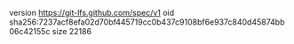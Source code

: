 version https://git-lfs.github.com/spec/v1
oid sha256:7237acf8efa02d70bf445719cc0b437c9108bf6e937c840d45874bb06c42155c
size 22186
